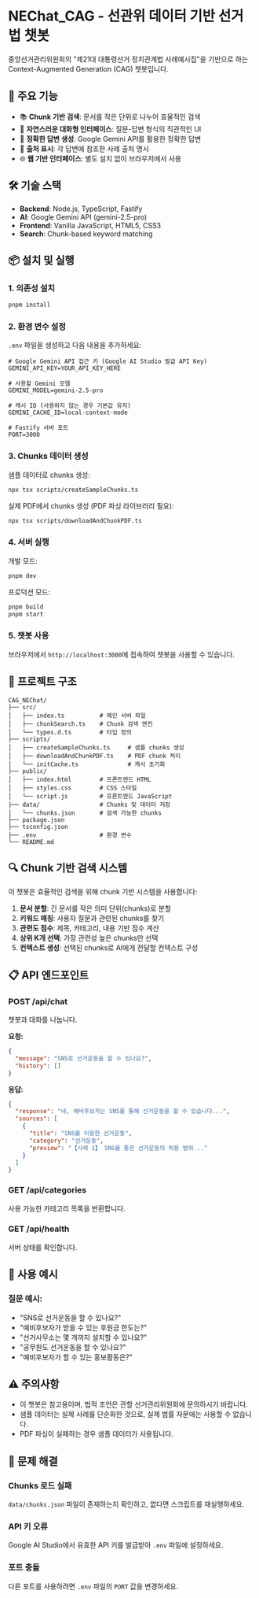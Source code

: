 # NEChat_CAG - 선관위 데이터 기반 선거법 챗봇

중앙선거관리위원회의 "제21대 대통령선거 정치관계법 사례예시집"을 기반으로 하는 Context-Augmented Generation (CAG) 챗봇입니다.

## 🚀 주요 기능

- 📚 **Chunk 기반 검색**: 문서를 작은 단위로 나누어 효율적인 검색
- 💬 **자연스러운 대화형 인터페이스**: 질문-답변 형식의 직관적인 UI
- 🎯 **정확한 답변 생성**: Google Gemini API를 활용한 정확한 답변
- 📍 **출처 표시**: 각 답변에 참조한 사례 출처 명시
- 🌐 **웹 기반 인터페이스**: 별도 설치 없이 브라우저에서 사용

## 🛠️ 기술 스택

- **Backend**: Node.js, TypeScript, Fastify
- **AI**: Google Gemini API (gemini-2.5-pro)
- **Frontend**: Vanilla JavaScript, HTML5, CSS3
- **Search**: Chunk-based keyword matching

## 📦 설치 및 실행

### 1. 의존성 설치

```bash
pnpm install
```

### 2. 환경 변수 설정

`.env` 파일을 생성하고 다음 내용을 추가하세요:

```env
# Google Gemini API 접근 키 (Google AI Studio 발급 API Key)
GEMINI_API_KEY=YOUR_API_KEY_HERE

# 사용할 Gemini 모델
GEMINI_MODEL=gemini-2.5-pro

# 캐시 ID (사용하지 않는 경우 기본값 유지)
GEMINI_CACHE_ID=local-context-mode

# Fastify 서버 포트
PORT=3000
```

### 3. Chunks 데이터 생성

샘플 데이터로 chunks 생성:
```bash
npx tsx scripts/createSampleChunks.ts
```

실제 PDF에서 chunks 생성 (PDF 파싱 라이브러리 필요):
```bash
npx tsx scripts/downloadAndChunkPDF.ts
```

### 4. 서버 실행

개발 모드:
```bash
pnpm dev
```

프로덕션 모드:
```bash
pnpm build
pnpm start
```

### 5. 챗봇 사용

브라우저에서 `http://localhost:3000`에 접속하여 챗봇을 사용할 수 있습니다.

## 📂 프로젝트 구조

```
CAG_NEChat/
├── src/
│   ├── index.ts          # 메인 서버 파일
│   ├── chunkSearch.ts    # Chunk 검색 엔진
│   └── types.d.ts        # 타입 정의
├── scripts/
│   ├── createSampleChunks.ts     # 샘플 chunks 생성
│   ├── downloadAndChunkPDF.ts    # PDF chunk 처리
│   └── initCache.ts              # 캐시 초기화
├── public/
│   ├── index.html        # 프론트엔드 HTML
│   ├── styles.css        # CSS 스타일
│   └── script.js         # 프론트엔드 JavaScript
├── data/                 # Chunks 및 데이터 저장
│   └── chunks.json       # 검색 가능한 chunks
├── package.json
├── tsconfig.json
├── .env                  # 환경 변수
└── README.md
```

## 🔍 Chunk 기반 검색 시스템

이 챗봇은 효율적인 검색을 위해 chunk 기반 시스템을 사용합니다:

1. **문서 분할**: 긴 문서를 작은 의미 단위(chunks)로 분할
2. **키워드 매칭**: 사용자 질문과 관련된 chunks를 찾기
3. **관련도 점수**: 제목, 카테고리, 내용 기반 점수 계산
4. **상위 K개 선택**: 가장 관련성 높은 chunks만 선택
5. **컨텍스트 생성**: 선택된 chunks로 AI에게 전달할 컨텍스트 구성

## 📋 API 엔드포인트

### POST /api/chat
챗봇과 대화를 나눕니다.

**요청:**
```json
{
  "message": "SNS로 선거운동을 할 수 있나요?",
  "history": []
}
```

**응답:**
```json
{
  "response": "네, 예비후보자는 SNS를 통해 선거운동을 할 수 있습니다...",
  "sources": [
    {
      "title": "SNS를 이용한 선거운동",
      "category": "선거운동",
      "preview": "【사례 1】 SNS를 통한 선거운동의 허용 범위..."
    }
  ]
}
```

### GET /api/categories
사용 가능한 카테고리 목록을 반환합니다.

### GET /api/health
서버 상태를 확인합니다.

## 🎯 사용 예시

### 질문 예시:
- "SNS로 선거운동을 할 수 있나요?"
- "예비후보자가 받을 수 있는 후원금 한도는?"
- "선거사무소는 몇 개까지 설치할 수 있나요?"
- "공무원도 선거운동을 할 수 있나요?"
- "예비후보자가 할 수 있는 홍보활동은?"

## ⚠️ 주의사항

- 이 챗봇은 참고용이며, 법적 조언은 관할 선거관리위원회에 문의하시기 바랍니다.
- 샘플 데이터는 실제 사례를 단순화한 것으로, 실제 법률 자문에는 사용할 수 없습니다.
- PDF 파싱이 실패하는 경우 샘플 데이터가 사용됩니다.

## 🔧 문제 해결

### Chunks 로드 실패
`data/chunks.json` 파일이 존재하는지 확인하고, 없다면 스크립트를 재실행하세요.

### API 키 오류
Google AI Studio에서 유효한 API 키를 발급받아 `.env` 파일에 설정하세요.

### 포트 충돌
다른 포트를 사용하려면 `.env` 파일의 `PORT` 값을 변경하세요.
